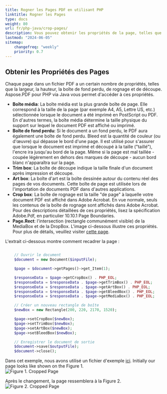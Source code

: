 ```yaml
---
title: Rogner les Pages PDF en utilisant PHP
linktitle: Rogner les Pages
type: docs
weight: 80
url: fr/php-java/crop-pages/
description: Vous pouvez obtenir les propriétés de la page, telles que la largeur, la hauteur, la boîte de fond perdu, de rognage et de découpe en utilisant Aspose.PDF pour PHP via Java.
lastmod: "2024-06-05"
sitemap:
    changefreq: "weekly"
    priority: 0.7
---
```


## Obtenir les Propriétés des Pages

Chaque page dans un fichier PDF a un certain nombre de propriétés, telles que la largeur, la hauteur, la boîte de fond perdu, de rognage et de découpe. Aspose.PDF pour PHP via Java vous permet d'accéder à ces propriétés.

- **Boîte média**: La boîte média est la plus grande boîte de page. Elle correspond à la taille de la page (par exemple A4, A5, Lettre US, etc.) sélectionnée lorsque le document a été imprimé en PostScript ou PDF. En d'autres termes, la boîte média détermine la taille physique du support sur lequel le document PDF est affiché ou imprimé.
- **Boîte de fond perdu**: Si le document a un fond perdu, le PDF aura également une boîte de fond perdu.
 Bleed est la quantité de couleur (ou d'œuvre) qui dépasse le bord d'une page. Il est utilisé pour s'assurer que lorsque le document est imprimé et découpé à la taille ("taillé"), l'encre ira jusqu'au bord de la page. Même si la page est mal taillée - coupée légèrement en dehors des marques de découpe - aucun bord blanc n'apparaîtra sur la page.
- **Trim box**: La boîte de découpe indique la taille finale d'un document après impression et découpe.
- **Art box**: La boîte d'art est la boîte dessinée autour du contenu réel des pages de vos documents. Cette boîte de page est utilisée lors de l'importation de documents PDF dans d'autres applications.
- **Crop box**: La boîte de rognage est la taille "de page" à laquelle votre document PDF est affiché dans Adobe Acrobat. En vue normale, seuls les contenus de la boîte de rognage sont affichés dans Adobe Acrobat. Pour des descriptions détaillées de ces propriétés, lisez la spécification Adobe.Pdf, en particulier 10.10.1 Page Boundaries.
- **Page.Rect**: l'intersection (rectangle communément visible) de la MediaBox et de la DropBox. L'image ci-dessous illustre ces propriétés.  
Pour plus de détails, veuillez visiter [cette page](http://www.enfocus.com/manuals/ReferenceGuide/PP/10/enUS/en-us/concept/c_aa1095731.html).

L'extrait ci-dessous montre comment recadrer la page :

```php

    // Ouvrir le document
    $document = new Document($inputFile);      

    $page = $document->getPages()->get_Item(1);

    $responseData = $page->getCropBox() . PHP_EOL;
    $responseData = $responseData . $page->getTrimBox() . PHP_EOL;
    $responseData = $responseData . $page->getArtBox() . PHP_EOL;
    $responseData = $responseData . $page->getBleedBox() . PHP_EOL;
    $responseData = $responseData . $page->getMediaBox() . PHP_EOL;

    // Créer un nouveau rectangle de boîte
    $newBox = new Rectangle(200, 220, 2170, 1520);

    $page->setCropBox($newBox);
    $page->setTrimBox($newBox);
    $page->setArtBox($newBox);
    $page->setBleedBox($newBox);

    // Enregistrer le document de sortie
    $document->save($outputFile);
    $document->close();
```

Dans cet exemple, nous avons utilisé un fichier d'exemple [ici](crop_page.pdf). Initially our page looks like shown on the Figure 1.  
![Figure 1. Cropped Page](crop_page.png)

Après le changement, la page ressemblera à la Figure 2.  
![Figure 2. Cropped Page](crop_page2.png)